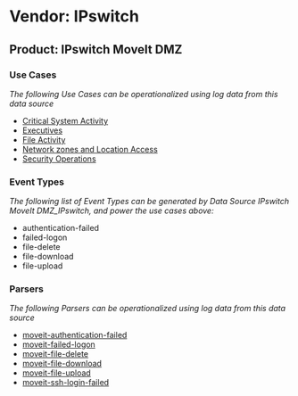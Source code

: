 Vendor: IPswitch
================
Product: IPswitch MoveIt DMZ
----------------------------

### Use Cases

_The following Use Cases can be operationalized using log data from this data source_

* [Critical System Activity](usecase_critical_system_activity.md)
* [Executives](usecase_executives.md)
* [File Activity](usecase_file_activity.md)
* [Network zones and Location Access](usecase_network_zones_and_location_access.md)
* [Security Operations](usecase_security_operations.md)


### Event Types

_The following list of Event Types can be generated by Data Source IPswitch MoveIt DMZ_IPswitch, and power the use cases above:_

- authentication-failed
- failed-logon
- file-delete
- file-download
- file-upload


### Parsers

_The following Parsers can be operationalized using log data from this data source_

* [moveit-authentication-failed](parserContent_moveit-authentication-failed.md)
* [moveit-failed-logon](parserContent_moveit-failed-logon.md)
* [moveit-file-delete](parserContent_moveit-file-delete.md)
* [moveit-file-download](parserContent_moveit-file-download.md)
* [moveit-file-upload](parserContent_moveit-file-upload.md)
* [moveit-ssh-login-failed](parserContent_moveit-ssh-login-failed.md)

